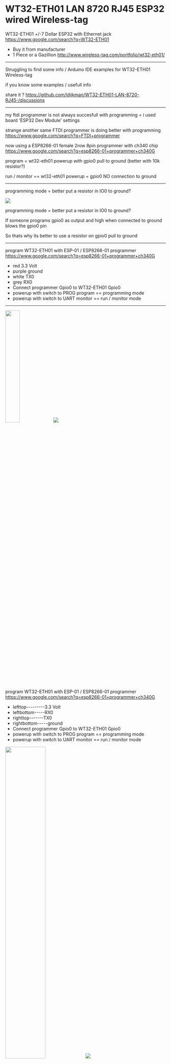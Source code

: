# WT32-ETH01 LAN 8720 RJ45 ESP32 wired  Wireless-tag

WT32-ETH01 +/-7 Dollar ESP32 with Ethernet jack https://www.google.com/search?q=WT32-ETH01

- Buy it from manufacturer
- 1 Piece or a Gazillion
http://www.wireless-tag.com/portfolio/wt32-eth01/
-----------

Struggling to find some info / Arduino IDE examples for WT32-ETH01 Wireless-tag

if you know some examples / usefull info 

share it ?   https://github.com/ldijkman/WT32-ETH01-LAN-8720-RJ45-/discussions

------------
my ftdi programmer is not always succesfull with programming = i used board 'ESP32 Dev Module' settings

strange another same FTDI programmer is doing better with programming https://www.google.com/search?q=FTDI+programmer

now using a ESP8266-01 female 2row 8pin programmer with ch340 chip https://www.google.com/search?q=esp8266-01+programmer+ch340G



program = wt32-eth01 powerup with gpio0 pull to ground (better with 10k resistor?)

run / monitor == wt32-eth01 powerup = gpio0 NO connection to ground


--------------
programming mode = better put a resistor in IO0 to ground?

<img src="https://github.com/ldijkman/WT32-ETH01-LAN-8720-RJ45-/blob/main/wt32prog.jpg">

programming mode = better put a resistor in IO0 to ground?

If someone programs gpio0 as output and high when connected to ground blows the gpio0 pin

So thats why its better to use a resistor on gpio0 pull to ground

--------------

program WT32-ETH01 with ESP-01 / ESP8266-01 programmer https://www.google.com/search?q=esp8266-01+programmer+ch340G

- red      3.3 Volt
- purple   ground
- white    TX0
- grey     RX0
- Connect programmer Gpio0 to WT32-ETH01 Gpio0 
- powerup with switch to PROG program == programming mode
- powerup with switch to UART monitor == run / monitor mode
--------

<img src="https://github.com/ldijkman/WT32-ETH01-LAN-8720-RJ45-/blob/main/esp8266-01-ch340g-programmer.jpg" width="30%" height="30%"><img src="https://github.com/ldijkman/WT32-ETH01-LAN-8720-RJ45-/blob/main/eps8266-01-pinout.png">

program WT32-ETH01 with ESP-01 / ESP8266-01 programmer https://www.google.com/search?q=esp8266-01+programmer+ch340G

- lefttop---------3.3 Volt
- leftbottom-----RX0
- righttop-------TX0
- rightbottom-----ground
- Connect programmer Gpio0 to WT32-ETH01 Gpio0 
- powerup with switch to PROG program == programming mode
- powerup with switch to UART monitor == run / monitor mode

<img src="https://github.com/ldijkman/WT32-ETH01-LAN-8720-RJ45-/blob/main/wt32-eth01-esp01-programmer.png" width="50%" height="50%"><img src="https://github.com/ldijkman/WT32-ETH01-LAN-8720-RJ45-/blob/main/eps8266-01-pinout.png">

- usb to esp-01 adapter programmer
- Hmmm, looks like no resistor switch gpio0 to ground  
- https://github.com/ldijkman/WT32-ETH01-LAN-8720-RJ45-/blob/main/USB%20to%20ESP-01%20Adapter%20schematic.pdf


--------------------

<img src="https://github.com/ldijkman/WT32-ETH01-LAN-8720-RJ45-/blob/main/WT32_ETH01.png">

poor documentation, why no mention of what is analog pins in pinout

chip used wt32-s1 http://www.wireless-tag.com/portfolio/wt32-s1/

more i/o info wt32-s1 https://github.com/ldijkman/WT32-ETH01-LAN-8720-RJ45-/blob/main/WT32-S1-DataSheet-V1.1.pdf

schematic https://github.com/ldijkman/WT32-ETH01-LAN-8720-RJ45-/blob/main/WT32_ETH01_V2.schematic.pdf

<img src="https://github.com/ldijkman/WT32-ETH01-LAN-8720-RJ45-/blob/main/WT32-ETH01_pinout.jpg">



# Arduino IDE WT32-ETH01 ino files  on  this github
---------
https://github.com/ldijkman/WT32-ETH01-LAN-8720-RJ45-/blob/main/wt32-eth01-wired-google.com-test.ino

https://github.com/ldijkman/WT32-ETH01-LAN-8720-RJ45-/blob/main/WT32-ETH01-wired-webserver-dhcp.ino

https://github.com/ldijkman/WT32-ETH01-LAN-8720-RJ45-/blob/main/WT32-ETH01-i2c-BME280-DS3231.ino

https://github.com/ldijkman/WT32-ETH01-LAN-8720-RJ45-/blob/main/not-tested-code/sdcard-i2c-bme280-ds3231-wt32-eth01.ino

-----------
## Install the ESP32 Board in Arduino IDE in less than 1 minute (Win, Mac, Linux)
- https://youtu.be/mBaS3YnqDaU
- - https://randomnerdtutorials.com/installing-the-esp32-board-in-arduino-ide-windows-instructions/
- - - https://dl.espressif.com/dl/package_esp32_index.json, http://arduino.esp8266.com/stable/package_esp8266com_index.json
-
- Board settings i used
<img src="https://github.com/ldijkman/WT32-ETH01-LAN-8720-RJ45-/blob/main/Board_Settings.png">

-------------
Less Wires => power over ethernet cable is not included on WT32-ETH01, but you can D.I.Y. 
- Do It YourSelf

10 Euro PoE power over ethernet injector https://www.google.com/search?q=PoE+injector

3 Euro PoE power over ethernet splitter 5v  https://www.google.com/search?q=PoE+splitter+5v


--------

things to try

example i2c connection == Done & tested 

test example howto connect SD card reader/writer

test a rotary encoder, maybe use the 3 input only pins? (or maybe make a nano i2c rotary encoder)

-----------------

replace the arduino mega with ethernetshield http://arduino.tk:8888/HC.htm?file=27-3-21.CSV

the mega2560 with uno/mega ethernetshield W5100 did not work with cheap longer ethernet cables

the WT32-ETH01 works with cheap longer ethernet cables


---------------

## A Penny for Sharing My Thoughts?
www.paypal.me/LDijkman


